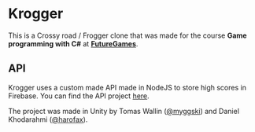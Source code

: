 # Krogger
This is a Crossy road / Frogger clone that was made for the course **Game programming with C#** at [**FutureGames**](http://futuregames.se/).

## API
Krogger uses a custom made API made in NodeJS to store high scores in Firebase. 
You can find the API project [here](https://github.com/Myggski/krogger-highscore-api).

The project was made in Unity by Tomas Wallin ([@myggski](https://github.com/Myggski)) and Daniel Khodarahmi ([@harofax](https://github.com/harofax)).
